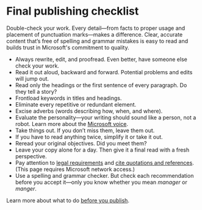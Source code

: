 ﻿# Final publishing checklist

Double-check your work. Every detail—from facts to proper
usage and placement of punctuation marks—makes a difference. Clear, accurate
content that’s free of spelling and grammar mistakes is easy to read and builds trust in Microsoft's commitment to quality.

  - Always rewrite, edit, and proofread. Even better, have someone else check your work. 
  - Read it out aloud, backward and forward. Potential problems and edits will jump out.
  - Read only the headings or the first sentence of every paragraph. Do they tell a story? 
  - Frontload keywords in titles and headings.
  - Eliminate every repetitive or redundant element.
  - Excise adverbs (words describing how, when, and where). 
  - Evaluate the personality—your writing should sound like a person, not a robot. Learn more about the [Microsoft voice](https://worldready.cloudapp.net/Styleguide/Read?id=2700&topicid=28361 "Brand voice").
  - Take things out. If you don’t miss them, leave them out.
  - If you have to read anything twice, simplify it or take it out.
  - Reread your original objectives. Did you meet them?
  - Leave your copy alone for a day. Then give it a final read with a fresh perspective.
  - Pay attention to [legal requirements](https://worldready.cloudapp.net/Styleguide/Read?id=2700&topicid=26694) and [c](https://microsoft.sharepoint.com/sites/lcaweb/Home/Marketing/Marketing-and-Advertising-Content/Quotes)[ite quotations and references](https://microsoft.sharepoint.com/sites/lcaweb/Home/Marketing/Marketing-and-Advertising-Content/Quotes). (This page requires Microsoft network access.)
  - Use a spelling and grammar checker. But check each recommendation before you accept it—only you know whether you mean *manager* or *manger*. 

Learn more about what to do [](https://worldready.cloudapp.net/Styleguide/Read?id=2700&topicid=25522)[](https://worldready.cloudapp.net/Styleguide/Read?id=2700&topicid=25522)[before you publish](https://worldready.cloudapp.net/Styleguide/Read?id=2700&topicid=25522). 
